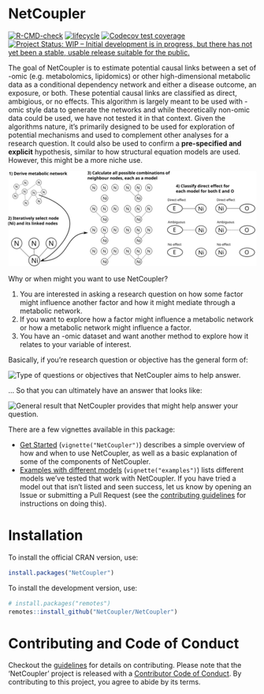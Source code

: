 
<!-- README.md is generated from README.Rmd. Please edit that file -->

# NetCoupler

<!-- badges: start -->

[![R-CMD-check](https://github.com/NetCoupler/NetCoupler/workflows/R-CMD-check/badge.svg)](https://github.com/NetCoupler/NetCoupler/actions)
[![lifecycle](https://img.shields.io/badge/lifecycle-experimental-orange.svg)](https://lifecycle.r-lib.org/articles/stages.html)
[![Codecov test
coverage](https://codecov.io/gh/NetCoupler/NetCoupler/branch/main/graph/badge.svg)](https://app.codecov.io/gh/NetCoupler/NetCoupler?branch=main)
[![Project Status: WIP – Initial development is in progress, but there
has not yet been a stable, usable release suitable for the
public.](https://www.repostatus.org/badges/latest/wip.svg)](https://www.repostatus.org/#wip)
<!-- badges: end -->

The goal of NetCoupler is to estimate potential causal links between a
set of -omic (e.g. metabolomics, lipidomics) or other high-dimensional
metabolic data as a conditional dependency network and either a disease
outcome, an exposure, or both. These potential causal links are
classified as direct, ambigious, or no effects. This algorithm is
largely meant to be used with -omic style data to generate the networks
and while theoretically non-omic data could be used, we have not tested
it in that context. Given the algorithms nature, it’s primarily designed
to be used for exploration of potential mechanisms and used to
complement other analyses for a research question. It could also be used
to confirm a **pre-specified and explicit** hypothesis, similar to how
structural equation models are used. However, this might be a more niche
use.

![Overview of the NetCoupler algorithm.](vignettes/algorithm.svg)

Why or when might you want to use NetCoupler?

1.  You are interested in asking a research question on how some factor
    might influence another factor and how it might mediate through a
    metabolic network.
2.  If you want to explore how a factor might influence a metabolic
    network or how a metabolic network might influence a factor.
3.  You have an -omic dataset and want another method to explore how it
    relates to your variable of interest.

Basically, if you’re research question or objective has the general form
of:

![Type of questions or objectives that NetCoupler aims to help
answer.](vignettes/aim-question.png)

… So that you can ultimately have an answer that looks like:

![General result that NetCoupler provides that might help answer your
question.](vignettes/aim-output.png)

There are a few vignettes available in this package:

-   [Get Started](vignette/NetCoupler.Rmd) (`vignette("NetCoupler")`)
    describes a simple overview of how and when to use NetCoupler, as
    well as a basic explanation of some of the components of NetCoupler.
-   [Examples with different models](vignettes/articles/examples.Rmd)
    (`vignette("examples")`) lists different models we’ve tested that
    work with NetCoupler. If you have tried a model out that isn’t
    listed and seen success, let us know by opening an Issue or
    submitting a Pull Request (see the [contributing
    guidelines](.github/CONTRIBUTING.md) for instructions on doing
    this). <!-- TODO: Add link to description vignette when its done -->

# Installation

To install the official CRAN version, use:

``` r
install.packages("NetCoupler")
```

To install the development version, use:

``` r
# install.packages("remotes")
remotes::install_github("NetCoupler/NetCoupler")
```

# Contributing and Code of Conduct

Checkout the [guidelines](.github/CONTRIBUTING.md) for details on
contributing. Please note that the ‘NetCoupler’ project is released with
a [Contributor Code of Conduct](CODE_OF_CONDUCT.md). By contributing to
this project, you agree to abide by its terms.
